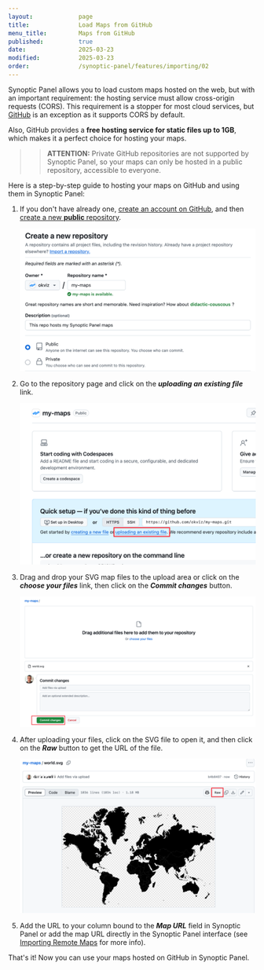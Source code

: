 ```yaml
---
layout:             page
title:              Load Maps from GitHub
menu_title:         Maps from GitHub
published:          true
date:               2025-03-23
modified:           2025-03-23
order:              /synoptic-panel/features/importing/02
---
```


Synoptic Panel allows you to load custom maps hosted on the web, but with an important requirement: the hosting service must allow cross-origin requests (CORS). This requirement is a stopper for most cloud services, but [GitHub](https://github.com) is an exception as it supports CORS by default.

Also, GitHub provides a **free hosting service for static files up to 1GB**, which makes it a perfect choice for hosting your maps.

>> **ATTENTION:** Private GitHub repositories are not supported by Synoptic Panel, so your maps can only be hosted in a public repository, accessible to everyone.

Here is a step-by-step guide to hosting your maps on GitHub and using them in Synoptic Panel:

1. If you don't have already one, [create an account on GitHub](https://github.com/signup), and then [create a new **public** repository](https://github.com/new).

    <img src="images/github-new-repo.png" width="600">

2. Go to the repository page and click on the ***uploading an existing file*** link.

    <img src="images/github-start.png" width="600">

3. Drag and drop your SVG map files to the upload area or click on the ***choose your files*** link, then click on the ***Commit changes*** button.

    <img src="images/github-upload.png" width="600">

4. After uploading your files, click on the SVG file to open it, and then click on the ***Raw*** button to get the URL of the file.

    <img src="images/github-raw.png" width="600">

5. Add the URL to your column bound to the ***Map URL*** field in Synoptic Panel or add the map URL directly in the Synoptic Panel interface (see [Importing Remote Maps](../importing/index.md#remote-maps) for more info).

That's it! Now you can use your maps hosted on GitHub in Synoptic Panel.
